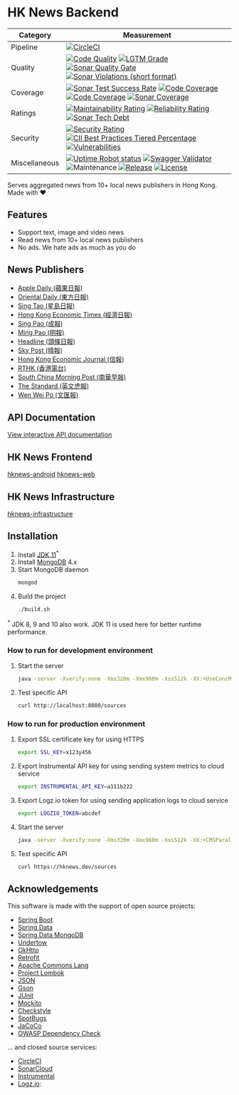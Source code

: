 # HK News Backend

| Category      | Measurement                                                                                                                                                                                                                                                                                                                                                                                                                                                                                                                                                                                                                                                                                                                   |
|---------------|-------------------------------------------------------------------------------------------------------------------------------------------------------------------------------------------------------------------------------------------------------------------------------------------------------------------------------------------------------------------------------------------------------------------------------------------------------------------------------------------------------------------------------------------------------------------------------------------------------------------------------------------------------------------------------------------------------------------------------|
| Pipeline      | [![CircleCI](https://img.shields.io/circleci/project/github/ayltai/hknews-backend/master.svg?style=flat)](https://circleci.com/gh/ayltai/hknews-backend)                                                                                                                                                                                                                                                                                                                                                                                                                     |
| Quality       | [![Code Quality](https://img.shields.io/codacy/grade/2c5a8d9d71ca4da794494c08bffdd73a.svg?style=flat)](https://app.codacy.com/app/AlanTai/hknews-backend/dashboard) [![LGTM Grade](https://img.shields.io/lgtm/grade/java/github/ayltai/hknews-backend)](https://lgtm.com/projects/g/ayltai/hknews-backend/context:java) [![Sonar Quality Gate](https://img.shields.io/sonar/quality_gate/ayltai_hknews-backend?server=https%3A%2F%2Fsonarcloud.io)](https://sonarcloud.io/dashboard?id=ayltai_hknews-backend) [![Sonar Violations (short format)](https://img.shields.io/sonar/violations/ayltai_hknews-backend?format=short&server=https%3A%2F%2Fsonarcloud.io)](https://sonarcloud.io/dashboard?id=ayltai_hknews-backend)  |
| Coverage      | [![Sonar Test Success Rate](https://img.shields.io/sonar/test_success_density/ayltai_hknews-backend?server=https%3A%2F%2Fsonarcloud.io)](https://sonarcloud.io/dashboard?id=ayltai_hknews-backend) [![Code Coverage](https://img.shields.io/codacy/coverage/2c5a8d9d71ca4da794494c08bffdd73a.svg?style=flat)](https://app.codacy.com/app/AlanTai/hknews-backend/dashboard) [![Code Coverage](https://img.shields.io/codecov/c/github/ayltai/hknews-backend.svg?style=flat)](https://codecov.io/gh/ayltai/hknews-backend) [![Sonar Coverage](https://img.shields.io/sonar/coverage/ayltai_hknews-backend?server=https%3A%2F%2Fsonarcloud.io)](https://sonarcloud.io/dashboard?id=ayltai_hknews-backend)                        |
| Ratings       | [![Maintainability Rating](https://sonarcloud.io/api/project_badges/measure?project=ayltai_hknews-backend&metric=sqale_rating)](https://sonarcloud.io/dashboard?id=ayltai_hknews-backend) [![Reliability Rating](https://sonarcloud.io/api/project_badges/measure?project=ayltai_hknews-backend&metric=reliability_rating)](https://sonarcloud.io/dashboard?id=ayltai_hknews-backend) [![Sonar Tech Debt](https://img.shields.io/sonar/tech_debt/ayltai_hknews-backend?server=https%3A%2F%2Fsonarcloud.io)](https://sonarcloud.io/dashboard?id=ayltai_hknews-backend)                                                                                                                                                         |
| Security      | [![Security Rating](https://sonarcloud.io/api/project_badges/measure?project=ayltai_hknews-backend&metric=security_rating)](https://sonarcloud.io/dashboard?id=ayltai_hknews-backend) [![CII Best Practices Tiered Percentage](https://img.shields.io/cii/percentage/2686)](https://bestpractices.coreinfrastructure.org/projects/2686) [![Vulnerabilities](https://sonarcloud.io/api/project_badges/measure?project=ayltai_hknews-backend&metric=vulnerabilities)](https://sonarcloud.io/dashboard?id=ayltai_hknews-backend)                                                                                                                                                                                                 |
| Miscellaneous | [![Uptime Robot status](https://img.shields.io/uptimerobot/status/m783235303-dd3e7baceda2ae13eb1881cd)](https://stats.uptimerobot.com/8o3Erh6PyD) [![Swagger Validator](https://img.shields.io/swagger/valid/2.0/https/raw.githubusercontent.com/ayltai/hknews-backend/master/swagger.yaml)](https://app.swaggerhub.com/apis-docs/ayltai/hknews-backend/1.0.0) ![Maintenance](https://img.shields.io/maintenance/yes/2019) [![Release](https://img.shields.io/github/release/ayltai/hknews-backend.svg?style=flat)](https://github.com/ayltai/hknews-backend/releases) [![License](https://img.shields.io/github/license/ayltai/hknews-backend.svg?style=flat)](https://github.com/ayltai/hknews-backend/blob/master/LICENSE) |

Serves aggregated news from 10+ local news publishers in Hong Kong. Made with ❤

## Features
* Support text, image and video news
* Read news from 10+ local news publishers
* No ads. We hate ads as much as you do

## News Publishers
* [Apple Daily (蘋果日報)](http://hk.apple.nextmedia.com)
* [Oriental Daily (東方日報)](http://orientaldaily.on.cc)
* [Sing Tao (星島日報)](http://std.stheadline.com)
* [Hong Kong Economic Times (經濟日報)](http://www.hket.com)
* [Sing Pao (成報)](https://www.singpao.com.hk)
* [Ming Pao (明報)](http://www.mingpao.com)
* [Headline (頭條日報)](http://hd.stheadline.com)
* [Sky Post (晴報)](http://skypost.ulifestyle.com.hk)
* [Hong Kong Economic Journal (信報)](http://www.hkej.com)
* [RTHK (香港電台)](http://news.rthk.hk)
* [South China Morning Post (南華早報)](http://www.scmp.com/frontpage/hk)
* [The Standard (英文虎報)](http://www.thestandard.com.hk)
* [Wen Wei Po (文匯報)](http://news.wenweipo.com)

## API Documentation
[View interactive API documentation](https://app.swaggerhub.com/apis-docs/ayltai/hknews-backend/1.0.0)

## HK News Frontend
[hknews-android](https://github.com/ayltai/hknews-android)
[hknews-web](https://github.com/ayltai/hknews-web)

## HK News Infrastructure
[hknews-infrastructure](https://github.com/ayltai/hknews-infrastructure)

## Installation
1. Install [JDK 11](https://openjdk.java.net/install)<sup>*</sup>
2. Install [MongoDB](https://docs.mongodb.com/manual/installation) 4.x
3. Start MongoDB daemon
   ```sh
   mongod
   ```
4. Build the project
   ```sh
   ./build.sh
   ```

<sup>*</sup> JDK 8, 9 and 10 also work. JDK 11 is used here for better runtime performance.

### How to run for development environment
1. Start the server
   ```sh
   java -server -Xverify:none -Xms320m -Xmx960m -Xss512k -XX:+UseConcMarkSweepGC -XX:+CMSParallelRemarkEnabled -XX:+ScavengeBeforeFullGC -XX:+CMSScavengeBeforeRemark -Dfile.encoding=UTF-8 -Dserver.ssl.enabled=false -jar ./build/libs/hknews-backend-1.0.0.jar
   ```
2. Test specific API
   ```sh
   curl http://localhost:8080/sources
   ```

### How to run for production environment
1. Export SSL certificate key for using HTTPS
   ```sh
   export SSL_KEY=x123y456
   ```
2. Export Instrumental API key for using sending system metrics to cloud service
   ```sh
   export INSTRUMENTAL_API_KEY=a111b222
   ```
3. Export Logz.io token for using sending application logs to cloud service
   ```sh
   export LOGZIO_TOKEN=abcdef
   ```
4. Start the server
   ```sh
   java -server -Xverify:none -Xms320m -Xmx960m -Xss512k -XX:+CMSParallelRemarkEnabled -XX:+ScavengeBeforeFullGC -XX:+CMSScavengeBeforeRemark -Dfile.encoding=UTF-8 -Dserver.ssl.enabled=false -jar ./build/libs/hknews-backend-1.2.3.jar
   ```
5. Test specific API
   ```sh
   curl https://hknews.dev/sources
   ```

## Acknowledgements
This software is made with the support of open source projects:
* [Spring Boot](https://spring.io/projects/spring-boot)
* [Spring Data](https://spring.io/projects/spring-data)
* [Spring Data MongoDB](https://spring.io/projects/spring-data-mongodb)
* [Undertow](http://undertow.io)
* [OkHttp](http://square.github.io/okhttp)
* [Retrofit](https://github.com/square/retrofit)
* [Apache Commons Lang](https://commons.apache.org/proper/commons-lang)
* [Project Lombok](https://projectlombok.org)
* [JSON](https://json.org)
* [Gson](https://github.com/google/gson)
* [JUnit](https://junit.org/junit4)
* [Mockito](https://site.mockito.org)
* [Checkstyle](http://checkstyle.sourceforge.net)
* [SpotBugs](https://spotbugs.github.io)
* [JaCoCo](https://www.jacoco.org/jacoco)
* [OWASP Dependency Check](https://www.owasp.org/index.php/OWASP_Dependency_Check)

... and closed source services:
* [CircleCI](https://circleci.com)
* [SonarCloud](https://sonarcloud.io)
* [Instrumental](https://instrumentalapp.com)
* [Logz.io](https://logz.io):
